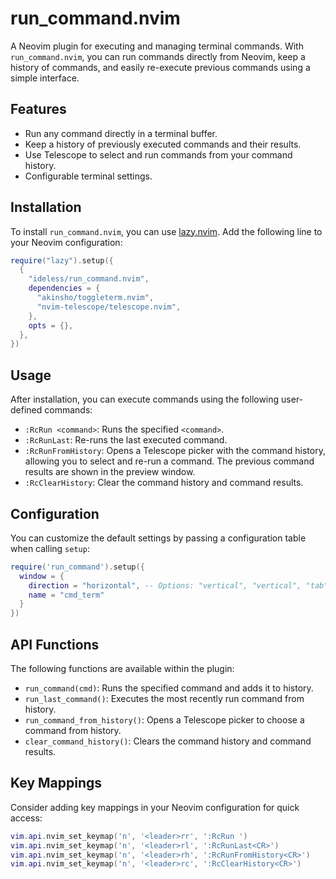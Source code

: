 # run_command.nvim

A Neovim plugin for executing and managing terminal commands. With `run_command.nvim`, you can run commands directly from Neovim, keep a history of commands, and easily re-execute previous commands using a simple interface.

## Features

- Run any command directly in a terminal buffer.
- Keep a history of previously executed commands and their results.
- Use Telescope to select and run commands from your command history.
- Configurable terminal settings.

## Installation

To install `run_command.nvim`, you can use [lazy.nvim](https://github.com/folke/lazy.nvim). Add the following line to your Neovim configuration:

```lua
require("lazy").setup({
  {
    "ideless/run_command.nvim",
    dependencies = {
      "akinsho/toggleterm.nvim",
      "nvim-telescope/telescope.nvim",
    },
    opts = {},
  },
})
```

## Usage

After installation, you can execute commands using the following user-defined commands:

- `:RcRun <command>`: Runs the specified `<command>`.
- `:RcRunLast`: Re-runs the last executed command.
- `:RcRunFromHistory`: Opens a Telescope picker with the command history, allowing you to select and re-run a command. The previous command results are shown in the preview window.
- `:RcClearHistory`: Clear the command history and command results.

## Configuration

You can customize the default settings by passing a configuration table when calling `setup`:

```lua
require('run_command').setup({
  window = {
    direction = "horizontal", -- Options: "vertical", "vertical", "tab"
    name = "cmd_term"
  }
})
```

## API Functions

The following functions are available within the plugin:

- `run_command(cmd)`: Runs the specified command and adds it to history.
- `run_last_command()`: Executes the most recently run command from history.
- `run_command_from_history()`: Opens a Telescope picker to choose a command from history.
- `clear_command_history()`: Clears the command history and command results.

## Key Mappings

Consider adding key mappings in your Neovim configuration for quick access:

```lua
vim.api.nvim_set_keymap('n', '<leader>rr', ':RcRun ')
vim.api.nvim_set_keymap('n', '<leader>rl', ':RcRunLast<CR>')
vim.api.nvim_set_keymap('n', '<leader>rh', ':RcRunFromHistory<CR>')
vim.api.nvim_set_keymap('n', '<leader>rc', ':RcClearHistory<CR>')
```
